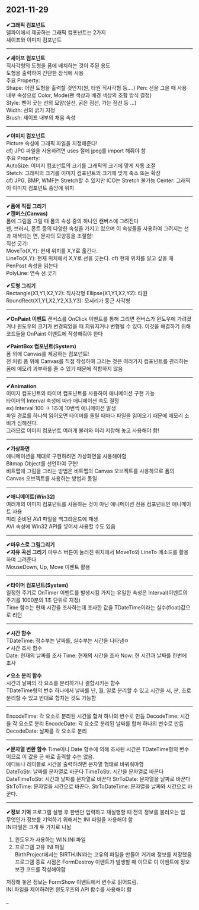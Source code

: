 2021-11-29  
----------  

__✔그래픽 컴포넌트__  
델파이에서 제공하는 그래픽 컴포넌트는 2가지  
셰이프와 이미지 컴포넌트  

-------------------
__✔셰이프 컴포넌트__  
직사각형의 도형을 폼에 배치하는 것이 주된 용도  
도형을 출력하여 간단한 장식에 사용  
주요 Property:  
Shape: 어떤 도형을 출력할 것인지(원, 타원 직사각형 등....)
Pen: 선을 그을 때 사용 내부 속성으로 Color, Mode(펜 색상과 배경 색상의 조합 방식 결정)  
Style: 펜이 긋는 선의 모양(실선, 굵은 점선, 가는 점선 등 ...)  
Width: 선의 굵기 지정  
Brush: 셰이프 내부의 채움 속성  

-------------------

__✔이미지 컴포넌트__  
Picture 속성에 그래픽 파일을 지정해준다!  
cf) JPG 파일을 사용하려면 uses 절에 jpeg를 import 해줘야 함  
주요 Property:  
AutoSize: 이미지 컴포넌트의 크기를 그래픽의 크기에 맞게 자동 조절  
Stetch: 그래픽의 크기를 이미지 컴포넌트의 크기에 맞게 축소 또는 확장  
cf) JPG, BMP, WMF는 Stretch할 수 있지만 ICO는 Stretch 불가능
Center: 그래픽이 이미지 컴포넌트 중앙에 위치  

--------------------------------------
__✔폼에 직접 그리기__  
__✔캔버스(Canvas)__  
폼에 그림을 그릴 때 폼의 속성 중의 하나인 캔버스에 그려진다  
펜, 브러시, 폰트 등의 다양한 속성을 가지고 있으며 이 속성들을 사용하여 그려지는 선과 채색되는 면, 문자의 모양등을 조절함!  
직선 긋기:  
MoveTo(X,Y): 현재 위치를 X,Y로 옮긴다.  
LineTo(X,Y): 현재 위치에서 X,Y로 선을 긋는다.
cf) 현재 위치를 알고 싶을 때 PenPost 속성을 읽는다  
PolyLine: 연속 선 긋기  

__✔도형 그리기__  
Rectangle(X1,Y1,X2,Y2): 직사각형
Ellipse(X1,Y1,X2,Y2): 타원  
RoundRect(X1,Y1,X2,Y2,X3,Y3): 모서리가 둥근 사각형  

---------------------
__✔OnPaint 이벤트__
캔버스를 OnClick 이벤트를 통해 그리면 캔버스가 윈도우에 가려졌거나 윈도우의 크기가 변경되었을 때 지워지거나 변형될 수 있다. 이것을 해결하기 위해 코드들을 OnPaint 이벤트에 작성해줘야 한다  

__✔PaintBox 컴포넌트(System)__  
폼 외에 Canvas를 제공하는 컴포넌트!  
전 처럼 폼 위에 Canvas를 직접 작성하여 그리는 것은 여러가지 컴포넌트를 관리하는 폼에 메모리 과부하를 줄 수 있기 때문에 적합하지 않음

-----------------
__✔Animation__  
이미지 컴포넌트와 타이머 컴포넌트를 사용하여 애니메이션 구현 가능  
타이머의 Interval 속성에 따라 애니메이션 속도 결정  
ex) Interval:100 -> 1초에 10번씩 애니메이션 발생  
파일 경로를 하나씩 읽어오면 타이머를 돌릴 때마다 파일을 읽어오기 때문에 메모리 소비가 심해진다.  
그러므로 이미지 컴포넌트 여러개 불러와 미리 저장해 놓고 사용해야 함!  

-------

__✔가상화면__  
애니메이션을 제대로 구현하려면 가상화면을 사용해야함  
Bitmap Object를 선언하여 구현!  
비트맵에 그림을 그리는 방법은 비트맵의 Canvas 오브젝트를 사용하므로 폼의 Canvas 오브젝트를 사용하는 방법과 동일  

----------------

__✔애니메이트(Win32)__  
여러개의 이미지 컴포넌트를 사용하는 것이 아닌 애니메이션 전용 컴포넌트인 애니메이트 사용  
미리 준비된 AVI 파일을 백그라운드에 재생  
AVI 속성에 Win32 API를 넣어서 사용할 수도 있음  

---------
__✔마우스로 그림그리기__  
__✔자유 곡선 그리기__
마우스 버튼이 눌러진 위치에서 MoveTo와 LineTo 메소드를 활용하여 그려준다  
MouseDown, Up, Move 이벤트 활용   

----------------------------
__✔타이머 컴포넌트(System)__  
일정한 주기로 OnTimer 이벤트를 발생시킴
가지는 유일한 속성은 Interval(이벤트의 주기를 1000분의 1초 단위로 지정)  
Time 함수는 현재 시간을 조사하는데 조사한 값을 TDateTime이라는 실수(float)값으로 리턴  

--------------
__✔시간 함수__  
TDateTime: 정수부는 날짜를, 실수부는 시간을 나타냄ㅁ  
✔시간 조사 함수  
Date: 현재의 날짜를 조사
Time: 현재의 시간을 조사
Now: 현 시간과 날짜를 한번에 조사  

__✔요소 분리 함수__  
시간과 날짜의 각 요소를 분리하거나 결합시키는 함수  
TDateTime형의 변수 하나에서 날짜를 년, 월, 일로 분리할 수 있고 시간을 시, 분, 초로 분리할 수 있고 반대로 합치는 것도 가능함  

-----------------


EncodeTime: 각 요소로 분리된 시간을 합쳐 하나의 변수로 만듬
DecodeTime: 시간을 각 요소로 분리
EncodeDate: 각 요소로 분리된 날짜를 합쳐 하나의 변수로 만듬  
DecodeDate: 날짜를 각 요소로 분리  

-------------------

__✔문자열 변환 함수__
Time이나 Date 함수에 의해 조사된 시간은 TDateTime형의 변수이므로 이 값을 곧 바로 출력할 수는 없음.  
에디트나 레이블로 시간을 출력하려면 문자열 형태로 바꿔줘야함  
DateToStr: 날짜를 문자열로 바꾼다
TimeToStr: 시간을 문자열로 바꾼다
DateTimeToStr: 시간과 날짜를 문자열로 바꾼다
StrToDate: 문자열을 날짜로 바꾼다
StrToTime: 문자열을 시간으로 바꾼다.
StrToDateTime: 문자열을 날짜와 시간으로 바꾼다.

------------------

__✔정보 기억__
프로그램 실행 후 한번만 입력하고 재실행할 때 전의 정보를 불러오는 법  
무엇인가 정보를 기억하기 위해서는 INI 파일을 사용해야 함  
INI파일은 크게 두 가지로 나뉨  
1. 윈도우가 사용하는 WIN.INI 파일  
2. 프로그램 고유 INI 파일  
BirthProject에서는 BIRTH.INI라는 고유의 파일을 만들어 거기에 정보를 저장했음  
프로그램 종료 시점은 FormDestroy 이벤트가 발생할 때 이므로 이 이벤트에 정보 보관 코드를 작성해야함  

저장해 놓은 정보는 FormShow 이벤트에서 변수로 읽어드림.  
INI 파일을 제어하려면 윈도우즈의 API 함수를 사용해야 함  


_



